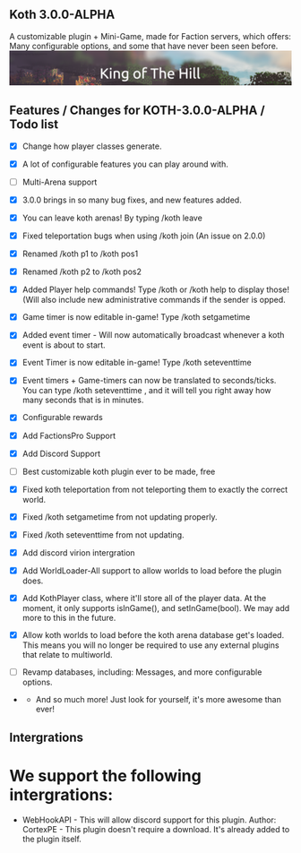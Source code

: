 ## Koth 3.0.0-ALPHA

A customizable plugin + Mini-Game, made for Faction servers, which offers: Many configurable options, and some that have never been seen before.
![koth](media/koth.png)
## Features / Changes for KOTH-3.0.0-ALPHA / Todo list

- [x] Change how player classes generate.

- [x] A lot of configurable features you can play around with.

- [ ] Multi-Arena support

- [x] 3.0.0 brings in so many bug fixes, and new features added.

- [x] You can leave koth arenas! By typing /koth leave

- [x] Fixed teleportation bugs when using /koth join (An issue on 2.0.0)

- [x] Renamed /koth p1 to /koth pos1

- [x] Renamed /koth p2 to /koth pos2

- [x] Added Player help commands! Type /koth or /koth help to display those! (Will also include new administrative commands if the sender is opped.

- [x] Game timer is now editable in-game! Type /koth setgametime <game-time-in-seconds>

- [x] Added event timer - Will now automatically broadcast whenever a koth event is about to start.

- [x] Event Timer is now editable in-game! Type /koth seteventtime <game-in-seconds> 

- [x] Event timers + Game-timers can now be translated to seconds/ticks. You can type /koth seteventtime <game-in-seconds>, and it will tell you right away how many seconds that is in minutes. 

- [x] Configurable rewards

- [x] Add FactionsPro Support

- [x] Add Discord Support

- [ ] Best customizable koth plugin ever to be made, free

- [x] Fixed koth teleportation from not teleporting them to exactly the correct world.

- [x] Fixed /koth setgametime from not updating properly.

- [x] Fixed /koth seteventtime from not updating.

- [x] Add discord virion intergration

- [x] Add WorldLoader-All support to allow worlds to load before the plugin does.

- [x] Add KothPlayer class, where it'll store all of the player data. At the moment, it only supports isInGame(), and setInGame(bool). We may add more to this in the future.

- [x] Allow koth worlds to load before the koth arena database get's loaded. This means you will no longer be required to use any external plugins that relate to multiworld.

- [ ] Revamp databases, including: Messages, and more configurable options. 

- + And so much more! Just look for yourself, it's more awesome than ever!


## Intergrations
# We support the following intergrations:
- WebHookAPI - This will allow discord support for this plugin. Author: CortexPE - This plugin doesn't require a download. It's already added to the plugin itself.

